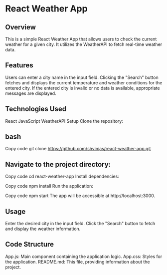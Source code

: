 # React Weather App
## Overview
This is a simple React Weather App that allows users to check the current weather for a given city. It utilizes the WeatherAPI to fetch real-time weather data.

## Features
Users can enter a city name in the input field.
Clicking the "Search" button fetches and displays the current temperature and weather conditions for the entered city.
If the entered city is invalid or no data is available, appropriate messages are displayed.

## Technologies Used
React
JavaScript
WeatherAPI
Setup
Clone the repository:

## bash
Copy code
git clone https://github.com/shvinjas/react-weather-app.git

## Navigate to the project directory:

Copy code
cd react-weather-app
Install dependencies:


Copy code
npm install
Run the application:


Copy code
npm start
The app will be accessible at http://localhost:3000.

## Usage
Enter the desired city in the input field.
Click the "Search" button to fetch and display the weather information.

## Code Structure
App.js: Main component containing the application logic.
App.css: Styles for the application.
README.md: This file, providing information about the project.
